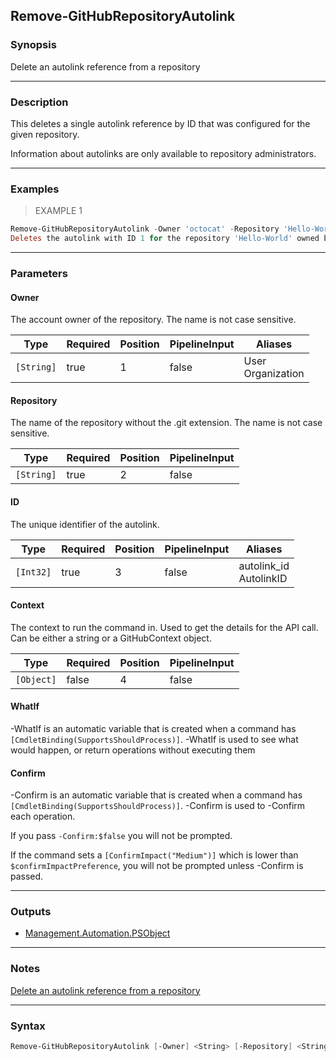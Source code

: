 Remove-GitHubRepositoryAutolink
-------------------------------

### Synopsis
Delete an autolink reference from a repository

---

### Description

This deletes a single autolink reference by ID that was configured for the given repository.

Information about autolinks are only available to repository administrators.

---

### Examples
> EXAMPLE 1

```PowerShell
Remove-GitHubRepositoryAutolink -Owner 'octocat' -Repository 'Hello-World' -AutolinkId 1
Deletes the autolink with ID 1 for the repository 'Hello-World' owned by 'octocat'.
```

---

### Parameters
#### **Owner**
The account owner of the repository. The name is not case sensitive.

|Type      |Required|Position|PipelineInput|Aliases              |
|----------|--------|--------|-------------|---------------------|
|`[String]`|true    |1       |false        |User<br/>Organization|

#### **Repository**
The name of the repository without the .git extension. The name is not case sensitive.

|Type      |Required|Position|PipelineInput|
|----------|--------|--------|-------------|
|`[String]`|true    |2       |false        |

#### **ID**
The unique identifier of the autolink.

|Type     |Required|Position|PipelineInput|Aliases                   |
|---------|--------|--------|-------------|--------------------------|
|`[Int32]`|true    |3       |false        |autolink_id<br/>AutolinkID|

#### **Context**
The context to run the command in. Used to get the details for the API call.
Can be either a string or a GitHubContext object.

|Type      |Required|Position|PipelineInput|
|----------|--------|--------|-------------|
|`[Object]`|false   |4       |false        |

#### **WhatIf**
-WhatIf is an automatic variable that is created when a command has ```[CmdletBinding(SupportsShouldProcess)]```.
-WhatIf is used to see what would happen, or return operations without executing them
#### **Confirm**
-Confirm is an automatic variable that is created when a command has ```[CmdletBinding(SupportsShouldProcess)]```.
-Confirm is used to -Confirm each operation.

If you pass ```-Confirm:$false``` you will not be prompted.

If the command sets a ```[ConfirmImpact("Medium")]``` which is lower than ```$confirmImpactPreference```, you will not be prompted unless -Confirm is passed.

---

### Outputs
* [Management.Automation.PSObject](https://learn.microsoft.com/en-us/dotnet/api/System.Management.Automation.PSObject)

---

### Notes
[Delete an autolink reference from a repository](https://docs.github.com/rest/repos/autolinks#delete-an-autolink-reference-from-a-repository)

---

### Syntax
```PowerShell
Remove-GitHubRepositoryAutolink [-Owner] <String> [-Repository] <String> [-ID] <Int32> [[-Context] <Object>] [-WhatIf] [-Confirm] [<CommonParameters>]
```
